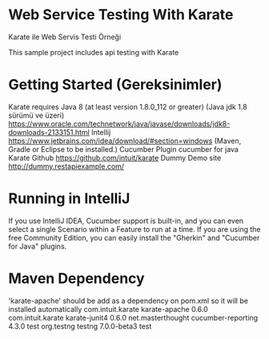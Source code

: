 # Web Service Testing With Karate
Karate ile Web Servis Testi Örneği

This sample project includes api testing with Karate

# Getting Started (Gereksinimler)
Karate requires Java 8 (at least version 1.8.0_112 or greater) (Java jdk 1.8 sürümü ve üzeri) 
https://www.oracle.com/technetwork/java/javase/downloads/jdk8-downloads-2133151.html 
Intellij
https://www.jetbrains.com/idea/download/#section=windows (Maven, Gradle or Eclipse to be installed.)
Cucumber Plugin
cucumber for java
Karate Github
https://github.com/intuit/karate
Dummy Demo site
http://dummy.restapiexample.com/

# Running in IntelliJ       
If you use IntelliJ IDEA, Cucumber support is built-in, and you can even select a single Scenario within a Feature to run at a time. 
If you are using the free Community Edition, you can easily install the "Gherkin" and "Cucumber for Java" plugins.

# Maven Dependency
'karate-apache' should be add as a dependency on pom.xml so it will be installed automatically
  <dependencies>
    <dependency>
        <groupId>com.intuit.karate</groupId>
        <artifactId>karate-apache</artifactId>
        <version>0.6.0</version>
    </dependency>
    <dependency>
        <groupId>com.intuit.karate</groupId>
        <artifactId>karate-junit4</artifactId>
        <version>0.6.0</version>
    </dependency>
    <dependency>
        <groupId>net.masterthought</groupId>
        <artifactId>cucumber-reporting</artifactId>
        <version>4.3.0</version>
        <scope>test</scope>
    </dependency>
    <dependency>
        <groupId>org.testng</groupId>
        <artifactId>testng</artifactId>
        <version>7.0.0-beta3</version>
        <scope>test</scope>
    </dependency>
</dependencies>

